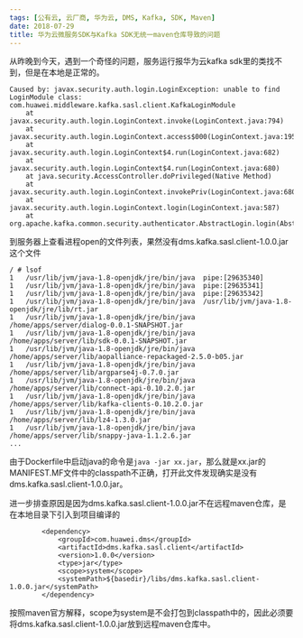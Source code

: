 ```yaml
---
tags: [公有云, 云厂商, 华为云, DMS, Kafka, SDK, Maven]
date: 2018-07-29
title: 华为云微服务SDK与Kafka SDK无统一maven仓库导致的问题
---
```


从昨晚到今天，遇到一个奇怪的问题，服务运行报华为云kafka sdk里的类找不到，但是在本地是正常的。
```
Caused by: javax.security.auth.login.LoginException: unable to find LoginModule class: com.huawei.middleware.kafka.sasl.client.KafkaLoginModule
	at javax.security.auth.login.LoginContext.invoke(LoginContext.java:794)
	at javax.security.auth.login.LoginContext.access$000(LoginContext.java:195)
	at javax.security.auth.login.LoginContext$4.run(LoginContext.java:682)
	at javax.security.auth.login.LoginContext$4.run(LoginContext.java:680)
	at java.security.AccessController.doPrivileged(Native Method)
	at javax.security.auth.login.LoginContext.invokePriv(LoginContext.java:680)
	at javax.security.auth.login.LoginContext.login(LoginContext.java:587)
	at org.apache.kafka.common.security.authenticator.AbstractLogin.login(AbstractLogin.java:58)
```

到服务器上查看进程open的文件列表，果然没有dms.kafka.sasl.client-1.0.0.jar这个文件
```
/ # lsof
1	/usr/lib/jvm/java-1.8-openjdk/jre/bin/java	pipe:[29635340]
1	/usr/lib/jvm/java-1.8-openjdk/jre/bin/java	pipe:[29635341]
1	/usr/lib/jvm/java-1.8-openjdk/jre/bin/java	pipe:[29635342]
1	/usr/lib/jvm/java-1.8-openjdk/jre/bin/java	/usr/lib/jvm/java-1.8-openjdk/jre/lib/rt.jar
1	/usr/lib/jvm/java-1.8-openjdk/jre/bin/java	/home/apps/server/dialog-0.0.1-SNAPSHOT.jar
1	/usr/lib/jvm/java-1.8-openjdk/jre/bin/java	/home/apps/server/lib/sdk-0.0.1-SNAPSHOT.jar
1	/usr/lib/jvm/java-1.8-openjdk/jre/bin/java	/home/apps/server/lib/aopalliance-repackaged-2.5.0-b05.jar
1	/usr/lib/jvm/java-1.8-openjdk/jre/bin/java	/home/apps/server/lib/argparse4j-0.7.0.jar
1	/usr/lib/jvm/java-1.8-openjdk/jre/bin/java	/home/apps/server/lib/connect-api-0.10.2.0.jar
1	/usr/lib/jvm/java-1.8-openjdk/jre/bin/java	/home/apps/server/lib/kafka-clients-0.10.2.0.jar
1	/usr/lib/jvm/java-1.8-openjdk/jre/bin/java	/home/apps/server/lib/lz4-1.3.0.jar
1	/usr/lib/jvm/java-1.8-openjdk/jre/bin/java	/home/apps/server/lib/snappy-java-1.1.2.6.jar
...
```
由于Dockerfile中启动java的命令是```java -jar xx.jar```，那么就是xx.jar的MANIFEST.MF文件中的classpath不正确，打开此文件发现确实是没有dms.kafka.sasl.client-1.0.0.jar。

进一步排查原因是因为dms.kafka.sasl.client-1.0.0.jar不在远程maven仓库，是在本地目录下引入到项目编译的
```
        <dependency>
            <groupId>com.huawei.dms</groupId>
            <artifactId>dms.kafka.sasl.client</artifactId>
            <version>1.0.0</version>
            <type>jar</type>
            <scope>system</scope>
            <systemPath>${basedir}/libs/dms.kafka.sasl.client-1.0.0.jar</systemPath>
        </dependency>
```
按照maven官方解释，scope为system是不会打包到classpath中的，因此必须要将dms.kafka.sasl.client-1.0.0.jar放到远程maven仓库中。
